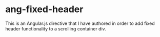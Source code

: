 # ang-fixed-header

This is an Angular.js directive that I have authored in order to add fixed header functionality to a scrolling container div.
